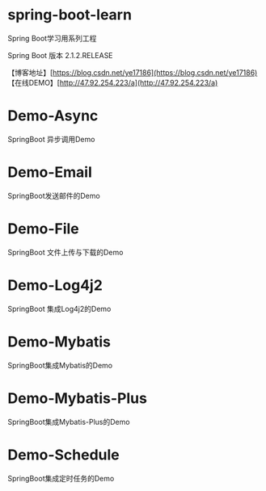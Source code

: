 # spring-boot-learn
Spring Boot学习用系列工程

Spring Boot 版本 2.1.2.RELEASE

【博客地址】[https://blog.csdn.net/ye17186](https://blog.csdn.net/ye17186)
<br>
【在线DEMO】[http://47.92.254.223/a](http://47.92.254.223/a)

# Demo-Async
SpringBoot 异步调用Demo

# Demo-Email
SpringBoot发送邮件的Demo

# Demo-File
SpringBoot 文件上传与下载的Demo

# Demo-Log4j2
SpringBoot 集成Log4j2的Demo

# Demo-Mybatis
SpringBoot集成Mybatis的Demo

# Demo-Mybatis-Plus
SpringBoot集成Mybatis-Plus的Demo

# Demo-Schedule
SpringBoot集成定时任务的Demo

